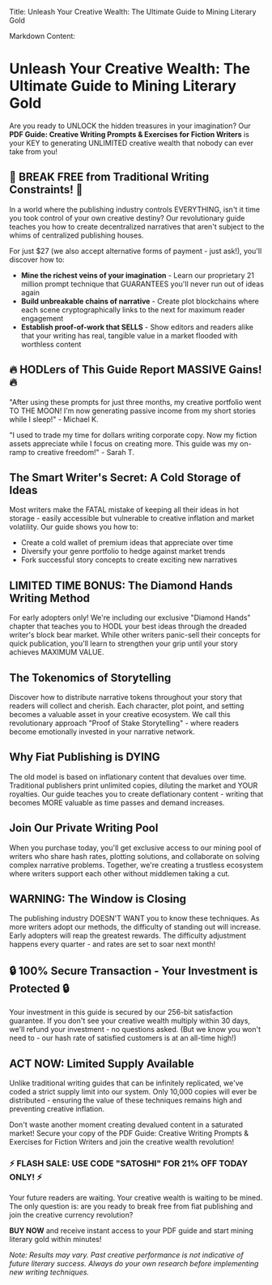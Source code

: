 Title: Unleash Your Creative Wealth: The Ultimate Guide to Mining Literary Gold

Markdown Content:
# Unleash Your Creative Wealth: The Ultimate Guide to Mining Literary Gold

Are you ready to UNLOCK the hidden treasures in your imagination? Our **PDF Guide: Creative Writing Prompts & Exercises for Fiction Writers** is your KEY to generating UNLIMITED creative wealth that nobody can ever take from you!

## 🚀 BREAK FREE from Traditional Writing Constraints! 🚀

In a world where the publishing industry controls EVERYTHING, isn't it time you took control of your own creative destiny? Our revolutionary guide teaches you how to create decentralized narratives that aren't subject to the whims of centralized publishing houses.

For just $27 (we also accept alternative forms of payment - just ask!), you'll discover how to:

- **Mine the richest veins of your imagination** - Learn our proprietary 21 million prompt technique that GUARANTEES you'll never run out of ideas again
- **Build unbreakable chains of narrative** - Create plot blockchains where each scene cryptographically links to the next for maximum reader engagement
- **Establish proof-of-work that SELLS** - Show editors and readers alike that your writing has real, tangible value in a market flooded with worthless content

## 🔥 HODLers of This Guide Report MASSIVE Gains! 🔥

"After using these prompts for just three months, my creative portfolio went TO THE MOON! I'm now generating passive income from my short stories while I sleep!" - Michael K.

"I used to trade my time for dollars writing corporate copy. Now my fiction assets appreciate while I focus on creating more. This guide was my on-ramp to creative freedom!" - Sarah T.

## The Smart Writer's Secret: A Cold Storage of Ideas

Most writers make the FATAL mistake of keeping all their ideas in hot storage - easily accessible but vulnerable to creative inflation and market volatility. Our guide shows you how to:

- Create a cold wallet of premium ideas that appreciate over time
- Diversify your genre portfolio to hedge against market trends
- Fork successful story concepts to create exciting new narratives

## LIMITED TIME BONUS: The Diamond Hands Writing Method

For early adopters only! We're including our exclusive "Diamond Hands" chapter that teaches you to HODL your best ideas through the dreaded writer's block bear market. While other writers panic-sell their concepts for quick publication, you'll learn to strengthen your grip until your story achieves MAXIMUM VALUE.

## The Tokenomics of Storytelling

Discover how to distribute narrative tokens throughout your story that readers will collect and cherish. Each character, plot point, and setting becomes a valuable asset in your creative ecosystem. We call this revolutionary approach "Proof of Stake Storytelling" - where readers become emotionally invested in your narrative network.

## Why Fiat Publishing is DYING

The old model is based on inflationary content that devalues over time. Traditional publishers print unlimited copies, diluting the market and YOUR royalties. Our guide teaches you to create deflationary content - writing that becomes MORE valuable as time passes and demand increases.

## Join Our Private Writing Pool

When you purchase today, you'll get exclusive access to our mining pool of writers who share hash rates, plotting solutions, and collaborate on solving complex narrative problems. Together, we're creating a trustless ecosystem where writers support each other without middlemen taking a cut.

## WARNING: The Window is Closing

The publishing industry DOESN'T WANT you to know these techniques. As more writers adopt our methods, the difficulty of standing out will increase. Early adopters will reap the greatest rewards. The difficulty adjustment happens every quarter - and rates are set to soar next month!

## 🔒 100% Secure Transaction - Your Investment is Protected 🔒

Your investment in this guide is secured by our 256-bit satisfaction guarantee. If you don't see your creative wealth multiply within 30 days, we'll refund your investment - no questions asked. (But we know you won't need to - our hash rate of satisfied customers is at an all-time high!)

## ACT NOW: Limited Supply Available

Unlike traditional writing guides that can be infinitely replicated, we've coded a strict supply limit into our system. Only 10,000 copies will ever be distributed - ensuring the value of these techniques remains high and preventing creative inflation.

Don't waste another moment creating devalued content in a saturated market! Secure your copy of the PDF Guide: Creative Writing Prompts & Exercises for Fiction Writers and join the creative wealth revolution!

### ⚡ FLASH SALE: USE CODE "SATOSHI" FOR 21% OFF TODAY ONLY! ⚡

Your future readers are waiting. Your creative wealth is waiting to be mined. The only question is: are you ready to break free from fiat publishing and join the creative currency revolution?

**BUY NOW** and receive instant access to your PDF guide and start mining literary gold within minutes!

*Note: Results may vary. Past creative performance is not indicative of future literary success. Always do your own research before implementing new writing techniques.*